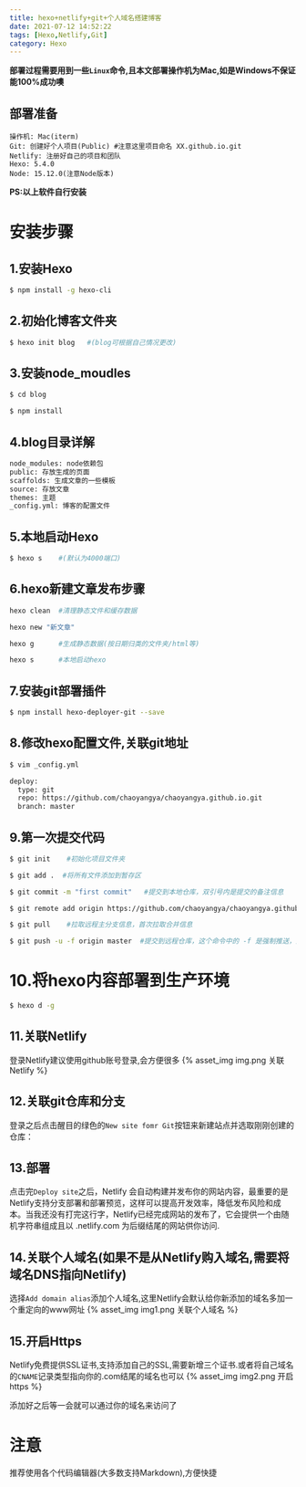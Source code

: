 ```yaml
---
title: hexo+netlify+git+个人域名搭建博客
date: 2021-07-12 14:52:22
tags: [Hexo,Netlify,Git]
category: Hexo
---
```


**部署过程需要用到一些```Linux```命令,且本文部署操作机为Mac,如是Windows不保证能100%成功噢**


## 部署准备
    操作机: Mac(iterm)
    Git: 创建好个人项目(Public) #注意这里项目命名 XX.github.io.git
    Netlify: 注册好自己的项目和团队
    Hexo: 5.4.0
    Node: 15.12.0(注意Node版本)

**PS:以上软件自行安装**


# 安装步骤
## 1.安装Hexo
```bash
$ npm install -g hexo-cli
```

## 2.初始化博客文件夹
```bash
$ hexo init blog   #(blog可根据自己情况更改)
```

## 3.安装node_moudles
```bash
$ cd blog

$ npm install
```

## 4.blog目录详解
```bash
node_modules: node依赖包
public: 存放生成的页面
scaffolds: 生成文章的一些模板
source: 存放文章
themes: 主题
_config.yml: 博客的配置文件
```
## 5.本地启动Hexo
```bash
$ hexo s    #(默认为4000端口)
```

## 6.hexo新建文章发布步骤
```bash
hexo clean  #清理静态文件和缓存数据

hexo new "新文章"

hexo g      #生成静态数据(按日期归类的文件夹/html等)

hexo s      #本地启动hexo
```


## 7.安装git部署插件
```bash
$ npm install hexo-deployer-git --save
```

## 8.修改hexo配置文件,关联git地址
```bash
$ vim _config.yml

deploy:
  type: git
  repo: https://github.com/chaoyangya/chaoyangya.github.io.git
  branch: master
```

## 9.第一次提交代码
```bash
$ git init    #初始化项目文件夹

$ git add .  #将所有文件添加到暂存区

$ git commit -m "first commit"   #提交到本地仓库，双引号内是提交的备注信息

$ git remote add origin https://github.com/chaoyangya/chaoyangya.github.io.git

$ git pull    #拉取远程主分支信息，首次拉取合并信息

$ git push -u -f origin master  #提交到远程仓库，这个命令中的 -f 是强制推送，因为远程仓库只有初始化的文件，所以强制推送上去就行了，不加-f 会报当前分支没有远程分支，强制推送可以覆盖master，这样就完成了第一次提交的步骤)
```

# 10.将hexo内容部署到生产环境
```bash
$ hexo d -g 
```

## 11.关联Netlify
登录Netlify建议使用github账号登录,会方便很多
{% asset_img img.png  关联Netlify %}

## 12.关联git仓库和分支
登录之后点击醒目的绿色的```New site fomr Git```按钮来新建站点并选取刚刚创建的仓库：

## 13.部署
点击完```Deploy site```之后，Netlify 会自动构建并发布你的网站内容，最重要的是Netlify支持分支部署和部署预览，这样可以提高开发效率，降低发布风险和成本。当我还没有打完这行字，Netlify已经完成网站的发布了，它会提供一个由随机字符串组成且以 .netlify.com 为后缀结尾的网站供你访问.

## 14.关联个人域名(如果不是从Netlify购入域名,需要将域名DNS指向Netlify)
选择```Add domain alias```添加个人域名,这里Netlify会默认给你新添加的域名多加一个重定向的www网址
{% asset_img img1.png  关联个人域名 %}


## 15.开启Https
Netlify免费提供SSL证书,支持添加自己的SSL,需要新增三个证书.或者将自己域名的```CNAME```记录类型指向你的.com结尾的域名也可以
{% asset_img img2.png  开启https %}


添加好之后等一会就可以通过你的域名来访问了


# 注意
推荐使用各个代码编辑器(大多数支持Markdown),方便快捷
